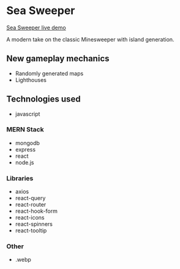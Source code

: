 # Sea Sweeper

[Sea Sweeper live demo](https://seasweeper.herokuapp.com)

A modern take on the classic Minesweeper with island generation.

## New gameplay mechanics

- Randomly generated maps
- Lighthouses

## Technologies used

- javascript

### MERN Stack

- mongodb
- express
- react
- node.js

### Libraries

- axios
- react-query
- react-router
- react-hook-form
- react-icons
- react-spinners
- react-tooltip

### Other

- .webp
